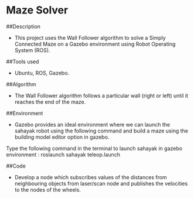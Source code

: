 # Maze Solver
##Description 
- This project uses the Wall Follower algorithm to solve a Simply Connected Maze on a Gazebo environment using Robot Operating System (ROS).

##Tools used 
- Ubuntu, ROS, Gazebo.

##Algorithm 
- The Wall Follower algorithm follows a particular wall (right or left) until it reaches the end of the maze. 

##Environment 
- Gazebo provides an ideal environment where we can launch the sahayak robot using the following command and build a maze using the building model editor option in gazebo.

Type the following command in the terminal to launch sahayak in gazebo environment : roslaunch sahayak teleop.launch

##Code 
- Develop a node which subscribes values of the distances from neighbouring objects from laser/scan node and publishes the velocities to the nodes of the wheels.
